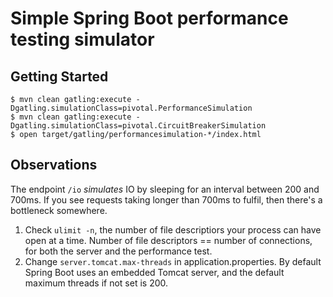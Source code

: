 # Simple Spring Boot performance testing simulator

## Getting Started

```shell
$ mvn clean gatling:execute -Dgatling.simulationClass=pivotal.PerformanceSimulation
$ mvn clean gatling:execute -Dgatling.simulationClass=pivotal.CircuitBreakerSimulation 
$ open target/gatling/performancesimulation-*/index.html
```

## Observations

The endpoint `/io` _simulates_ IO by sleeping for an interval between 200 and 700ms. If you see requests taking longer than 700ms to fulfil, then there's a bottleneck somewhere.

1. Check `ulimit -n`, the number of file descriptiors your process can have open at a time.  Number of file descriptors == number of connections, for both the server and the performance test.
2. Change `server.tomcat.max-threads` in application.properties.  By default Spring Boot uses an embedded Tomcat server, and the default maximum threads if not set is 200.

